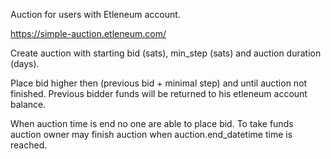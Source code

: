 Auction for users with Etleneum account.

https://simple-auction.etleneum.com/

Create auction with starting bid (sats), min_step (sats) and auction duration (days).

Place bid higher then (previous bid + minimal step) and until auction not finished.
Previous bidder funds will be returned to his etleneum account balance.

When auction time is end no one are able to place bid.
To take funds auction owner may finish auction when auction.end_datetime time is reached.